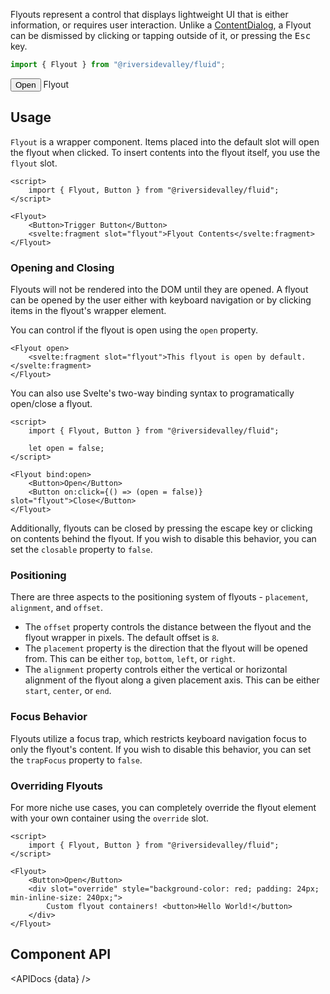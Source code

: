 <script lang="ts">
    import { Flyout, Button, ComboBox, Slider } from "$lib";
    import { Showcase, APIDocs } from "$site/lib";

    import data from "$lib/Flyout/FlyoutWrapper.svelte?raw&sveld";

    const placements = ["top", "bottom", "left", "right"];
    const alignments = ["start", "center", "end"];

    const positions = placements.flatMap(placement => alignments.map(alignment => ({ placement, alignment })));

    let offset = 0;
    let placement = "top";
    let alignment = "center";
</script>

Flyouts represent a control that displays lightweight UI that is either information, or requires user interaction. Unlike a [ContentDialog](contentdialog), a Flyout can be dismissed by clicking or tapping outside of it, or pressing the <kbd>Esc</kbd> key.

```ts
import { Flyout } from "@riversidevalley/fluid";
```

<Showcase repl="f884a63a8b3349e38c783e86aa4f4d17">
    <Flyout open trapFocus={false}>
        <Button>Open</Button>
        <svelte:fragment slot="flyout">
            Flyout
        </svelte:fragment>
    </Flyout>
</Showcase>

## Usage

`Flyout` is a wrapper component. Items placed into the default slot will open the flyout when clicked. To insert contents into the flyout itself, you use the `flyout` slot.

```svelte example hideScript
<script>
	import { Flyout, Button } from "@riversidevalley/fluid";
</script>

<Flyout>
	<Button>Trigger Button</Button>
	<svelte:fragment slot="flyout">Flyout Contents</svelte:fragment>
</Flyout>
```

### Opening and Closing

Flyouts will not be rendered into the DOM until they are opened. A flyout can be opened by the user either with keyboard navigation or by clicking items in the flyout's wrapper element.

You can control if the flyout is open using the `open` property.

```svelte
<Flyout open>
	<svelte:fragment slot="flyout">This flyout is open by default.</svelte:fragment>
</Flyout>
```

You can also use Svelte's two-way binding syntax to programatically open/close a flyout.

```svelte example
<script>
	import { Flyout, Button } from "@riversidevalley/fluid";

	let open = false;
</script>

<Flyout bind:open>
	<Button>Open</Button>
	<Button on:click={() => (open = false)} slot="flyout">Close</Button>
</Flyout>
```

Additionally, flyouts can be closed by pressing the escape key or clicking on contents behind the flyout. If you wish to disable this behavior, you can set the `closable` property to `false`.

### Positioning

There are three aspects to the positioning system of flyouts - `placement`, `alignment`, and `offset`.

-   The `offset` property controls the distance between the flyout and the flyout wrapper in pixels. The default offset is `8`.
-   The `placement` property is the direction that the flyout will be opened from. This can be either `top`, `bottom`, `left`, or `right`.
-   The `alignment` property controls either the vertical or horizontal alignment of the flyout along a given placement axis. This can be either `start`, `center`, or `end`.

### Focus Behavior

Flyouts utilize a focus trap, which restricts keyboard navigation focus to only the flyout's content. If you wish to disable this behavior, you can set the `trapFocus` property to `false`.

### Overriding Flyouts

For more niche use cases, you can completely override the flyout element with your own container using the `override` slot.

```svelte example hideScript
<script>
	import { Flyout, Button } from "@riversidevalley/fluid";
</script>

<Flyout>
	<Button>Open</Button>
	<div slot="override" style="background-color: red; padding: 24px; min-inline-size: 240px;">
		Custom flyout containers! <button>Hello World!</button>
	</div>
</Flyout>
```

## Component API

<APIDocs {data} />
